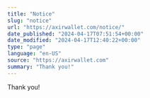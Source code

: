 ```yaml
---
title: "Notice"
slug: "notice"
url: "https://axirwallet.com/notice/"
date_published: "2024-04-17T07:51:54+00:00"
date_modified: "2024-04-17T12:40:22+00:00"
type: "page"
language: "en-US"
source: "https://axirwallet.com"
summary: "Thank you!"
---
```


Thank you!